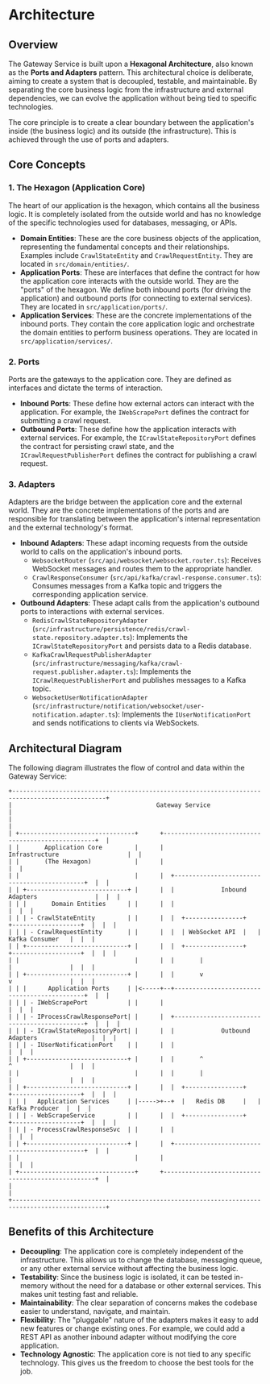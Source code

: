 # Architecture

## Overview

The Gateway Service is built upon a **Hexagonal Architecture**, also known as the **Ports and Adapters** pattern. This architectural choice is deliberate, aiming to create a system that is decoupled, testable, and maintainable. By separating the core business logic from the infrastructure and external dependencies, we can evolve the application without being tied to specific technologies.

The core principle is to create a clear boundary between the application's inside (the business logic) and its outside (the infrastructure). This is achieved through the use of ports and adapters.

## Core Concepts

### 1. The Hexagon (Application Core)

The heart of our application is the hexagon, which contains all the business logic. It is completely isolated from the outside world and has no knowledge of the specific technologies used for databases, messaging, or APIs.

- **Domain Entities**: These are the core business objects of the application, representing the fundamental concepts and their relationships. Examples include `CrawlStateEntity` and `CrawlRequestEntity`. They are located in `src/domain/entities/`.
- **Application Ports**: These are interfaces that define the contract for how the application core interacts with the outside world. They are the "ports" of the hexagon. We define both inbound ports (for driving the application) and outbound ports (for connecting to external services). They are located in `src/application/ports/`.
- **Application Services**: These are the concrete implementations of the inbound ports. They contain the core application logic and orchestrate the domain entities to perform business operations. They are located in `src/application/services/`.

### 2. Ports

Ports are the gateways to the application core. They are defined as interfaces and dictate the terms of interaction.

- **Inbound Ports**: These define how external actors can interact with the application. For example, the `IWebScrapePort` defines the contract for submitting a crawl request.
- **Outbound Ports**: These define how the application interacts with external services. For example, the `ICrawlStateRepositoryPort` defines the contract for persisting crawl state, and the `ICrawlRequestPublisherPort` defines the contract for publishing a crawl request.

### 3. Adapters

Adapters are the bridge between the application core and the external world. They are the concrete implementations of the ports and are responsible for translating between the application's internal representation and the external technology's format.

- **Inbound Adapters**: These adapt incoming requests from the outside world to calls on the application's inbound ports.
  - `WebsocketRouter` (`src/api/websocket/websocket.router.ts`): Receives WebSocket messages and routes them to the appropriate handler.
  - `CrawlResponseConsumer` (`src/api/kafka/crawl-response.consumer.ts`): Consumes messages from a Kafka topic and triggers the corresponding application service.
- **Outbound Adapters**: These adapt calls from the application's outbound ports to interactions with external services.
  - `RedisCrawlStateRepositoryAdapter` (`src/infrastructure/persistence/redis/crawl-state.repository.adapter.ts`): Implements the `ICrawlStateRepositoryPort` and persists data to a Redis database.
  - `KafkaCrawlRequestPublisherAdapter` (`src/infrastructure/messaging/kafka/crawl-request.publisher.adapter.ts`): Implements the `ICrawlRequestPublisherPort` and publishes messages to a Kafka topic.
  - `WebsocketUserNotificationAdapter` (`src/infrastructure/notification/websocket/user-notification.adapter.ts`): Implements the `IUserNotificationPort` and sends notifications to clients via WebSockets.

## Architectural Diagram

The following diagram illustrates the flow of control and data within the Gateway Service:

```
+------------------------------------------------------------------------------------------------+
|                                        Gateway Service                                         |
|                                                                                                |
| +--------------------------------+      +---------------------------------------------------+  |
| |       Application Core         |      |                  Infrastructure                   |  |
| |       (The Hexagon)            |      |                                                   |  |
| |                                |      |  +---------------------------------------------+  |  |
| | +----------------------------+ |      |  |             Inbound Adapters                |  |  |
| | |       Domain Entities      | |      |  |                                             |  |  |
| | | - CrawlStateEntity         | |      |  |  +----------------+   +-------------------+  |  |  |
| | | - CrawlRequestEntity       | |      |  |  | WebSocket API  |   |    Kafka Consumer   |  |  |
| | +----------------------------+ |      |  |  +----------------+   +-------------------+  |  |  |
| |                                |      |  |       |                      |                |  |  |
| | +----------------------------+ |      |  |       v                      v                |  |  |
| | |      Application Ports     | |<-----+--+---------------------------------------------+  |  |
| | | - IWebScrapePort           | |      |                                                   |  |  |
| | | - IProcessCrawlResponsePort| |      |  +---------------------------------------------+  |  |  |
| | | - ICrawlStateRepositoryPort| |      |  |             Outbound Adapters               |  |  |
| | | - IUserNotificationPort    | |      |  |                                             |  |  |
| | +----------------------------+ |      |  |       ^                      ^                |  |  |
| |                                |      |  |       |                      |                |  |  |
| | +----------------------------+ |      |  |  +----------------+   +-------------------+  |  |  |
| | |   Application Services     | |----->+--+  |   Redis DB     |   |   Kafka Producer  |  |  |
| | | - WebScrapeService         | |      |  |  +----------------+   +-------------------+  |  |  |
| | | - ProcessCrawlResponseSvc  | |      |  |                                             |  |  |
| | +----------------------------+ |      |  +---------------------------------------------+  |  |
| |                                |      |                                                   |  |  |
| +--------------------------------+      +---------------------------------------------------+  |
|                                                                                                |
+------------------------------------------------------------------------------------------------+
```

## Benefits of this Architecture

- **Decoupling**: The application core is completely independent of the infrastructure. This allows us to change the database, messaging queue, or any other external service without affecting the business logic.
- **Testability**: Since the business logic is isolated, it can be tested in-memory without the need for a database or other external services. This makes unit testing fast and reliable.
- **Maintainability**: The clear separation of concerns makes the codebase easier to understand, navigate, and maintain.
- **Flexibility**: The "pluggable" nature of the adapters makes it easy to add new features or change existing ones. For example, we could add a REST API as another inbound adapter without modifying the core application.
- **Technology Agnostic**: The application core is not tied to any specific technology. This gives us the freedom to choose the best tools for the job.
